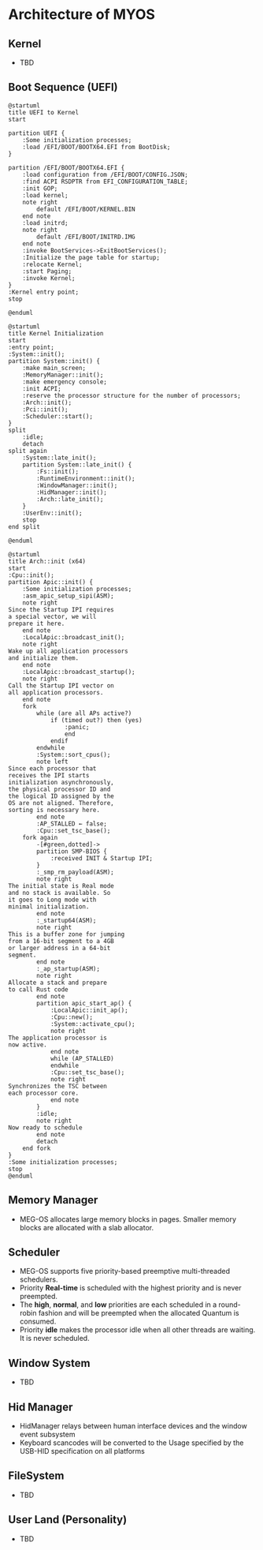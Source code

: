 # Architecture of MYOS

## Kernel

- TBD


## Boot Sequence (UEFI)

``` plantuml
@startuml
title UEFI to Kernel
start

partition UEFI {
    :Some initialization processes;
    :load /EFI/BOOT/BOOTX64.EFI from BootDisk;
}

partition /EFI/BOOT/BOOTX64.EFI {
    :load configuration from /EFI/BOOT/CONFIG.JSON;
    :find ACPI RSDPTR from EFI_CONFIGURATION_TABLE;
    :init GOP;
    :load kernel;
    note right
        default /EFI/BOOT/KERNEL.BIN
    end note
    :load initrd;
    note right
        default /EFI/BOOT/INITRD.IMG
    end note
    :invoke BootServices->ExitBootServices();
    :Initialize the page table for startup;
    :relocate Kernel;
    :start Paging;
    :invoke Kernel;
}
:Kernel entry point;
stop

@enduml
```

``` plantuml
@startuml
title Kernel Initialization
start
:entry point;
:System::init();
partition System::init() {
    :make main_screen;
    :MemoryManager::init();
    :make emergency console;
    :init ACPI;
    :reserve the processor structure for the number of processors;
    :Arch::init();
    :Pci::init();
    :Scheduler::start();
}
split 
    :idle;
    detach
split again
    :System::late_init();
    partition System::late_init() {
        :Fs::init();
        :RuntimeEnvironment::init();
        :WindowManager::init();
        :HidManager::init();
        :Arch::late_init();
    }
    :UserEnv::init();
    stop
end split

@enduml
```

``` plantuml
@startuml
title Arch::init (x64)
start
:Cpu::init();
partition Apic::init() {
    :Some initialization processes;
    :asm_apic_setup_sipi(ASM);
    note right
Since the Startup IPI requires 
a special vector, we will 
prepare it here.
    end note
    :LocalApic::broadcast_init();
    note right
Wake up all application processors 
and initialize them.
    end note
    :LocalApic::broadcast_startup();
    note right
Call the Startup IPI vector on 
all application processors.
    end note
    fork
        while (are all APs active?)
            if (timed out?) then (yes)
                :panic;
                end
            endif
        endwhile
        :System::sort_cpus();
        note left
Since each processor that 
receives the IPI starts 
initialization asynchronously, 
the physical processor ID and 
the logical ID assigned by the 
OS are not aligned. Therefore, 
sorting is necessary here.
        end note
        :AP_STALLED ← false;
        :Cpu::set_tsc_base();
    fork again
        -[#green,dotted]->
        partition SMP-BIOS {
            :received INIT & Startup IPI;
        }
        :_smp_rm_payload(ASM);
        note right
The initial state is Real mode 
and no stack is available. So 
it goes to Long mode with 
minimal initialization.
        end note
        :_startup64(ASM);
        note right
This is a buffer zone for jumping 
from a 16-bit segment to a 4GB 
or larger address in a 64-bit 
segment.
        end note
        :_ap_startup(ASM);
        note right
Allocate a stack and prepare 
to call Rust code
        end note
        partition apic_start_ap() {
            :LocalApic::init_ap();
            :Cpu::new();
            :System::activate_cpu();
            note right
The application processor is 
now active.
            end note
            while (AP_STALLED)
            endwhile
            :Cpu::set_tsc_base();
            note right
Synchronizes the TSC between 
each processor core.
            end note
        }
        :idle;
        note right
Now ready to schedule
        end note
        detach
    end fork
}
:Some initialization processes;
stop
@enduml
```

## Memory Manager

- MEG-OS allocates large memory blocks in pages. Smaller memory blocks are allocated with a slab allocator.

## Scheduler

- MEG-OS supports five priority-based preemptive multi-threaded schedulers.
- Priority **Real-time** is scheduled with the highest priority and is never preempted.
- The **high**, **normal**, and **low** priorities are each scheduled in a round-robin fashion and will be preempted when the allocated Quantum is consumed.
- Priority **idle** makes the processor idle when all other threads are waiting. It is never scheduled.

## Window System

- TBD

## Hid Manager

- HidManager relays between human interface devices and the window event subsystem
- Keyboard scancodes will be converted to the Usage specified by the USB-HID specification on all platforms

## FileSystem

- TBD

## User Land (Personality)

- TBD
